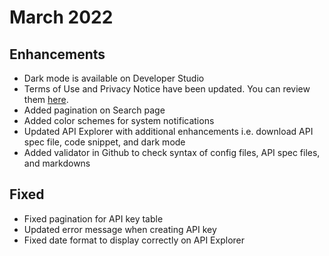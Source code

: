 # March 2022

## Enhancements
- Dark mode is available on Developer Studio
- Terms of Use and Privacy Notice have been updated. You can review them [here](https://developer.fiserv.com/product/Support).
- Added pagination on Search page
- Added color schemes for system notifications
- Updated API Explorer with additional enhancements i.e. download API spec file, code snippet, and dark mode
- Added validator in Github to check syntax of config files, API spec files, and markdowns

## Fixed
- Fixed pagination for API key table 
- Updated error message when creating API key
- Fixed date format to display correctly on API Explorer
